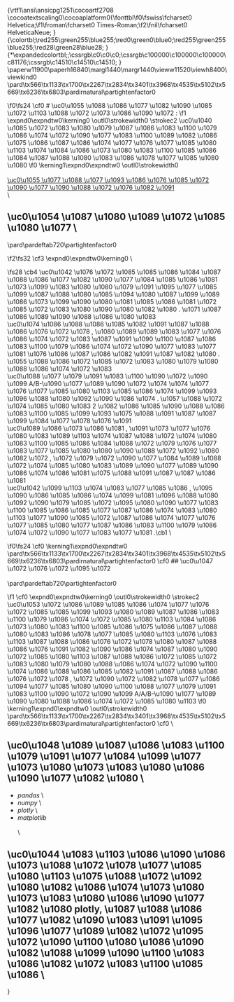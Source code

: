 {\rtf1\ansi\ansicpg1251\cocoartf2708
\cocoatextscaling0\cocoaplatform0{\fonttbl\f0\fswiss\fcharset0 Helvetica;\f1\froman\fcharset0 Times-Roman;\f2\fnil\fcharset0 HelveticaNeue;
}
{\colortbl;\red255\green255\blue255;\red0\green0\blue0;\red255\green255\blue255;\red28\green28\blue28;
}
{\*\expandedcolortbl;;\cssrgb\c0\c0\c0;\cssrgb\c100000\c100000\c100000\c81176;\cssrgb\c14510\c14510\c14510;
}
\paperw11900\paperh16840\margl1440\margr1440\vieww11520\viewh8400\viewkind0
\pard\tx566\tx1133\tx1700\tx2267\tx2834\tx3401\tx3968\tx4535\tx5102\tx5669\tx6236\tx6803\pardirnatural\partightenfactor0

\f0\fs24 \cf0 # \uc0\u1055 \u1088 \u1086 \u1077 \u1082 \u1090 \u1085 \u1072 \u1103  \u1088 \u1072 \u1073 \u1086 \u1090 \u1072 : 
\f1 \expnd0\expndtw0\kerning0
\outl0\strokewidth0 \strokec2 \uc0\u1040 \u1085 \u1072 \u1083 \u1080 \u1079  \u1087 \u1086 \u1083 \u1100 \u1079 \u1086 \u1074 \u1072 \u1090 \u1077 \u1083 \u1100 \u1089 \u1082 \u1086 \u1075 \u1086  \u1087 \u1086 \u1074 \u1077 \u1076 \u1077 \u1085 \u1080 \u1103  \u1074  \u1084 \u1086 \u1073 \u1080 \u1083 \u1100 \u1085 \u1086 \u1084  \u1087 \u1088 \u1080 \u1083 \u1086 \u1078 \u1077 \u1085 \u1080 \u1080 
\f0 \kerning1\expnd0\expndtw0 \outl0\strokewidth0 \
\
[\uc0\u1055 \u1077 \u1088 \u1077 \u1093 \u1086 \u1076  \u1085 \u1072  \u1090 \u1077 \u1090 \u1088 \u1072 \u1076 \u1082 \u1091 ]()\
\
## \uc0\u1054 \u1087 \u1080 \u1089 \u1072 \u1085 \u1080 \u1077  \
\pard\pardeftab720\partightenfactor0

\f2\fs32 \cf3 \expnd0\expndtw0\kerning0
\

\fs28 \cb4 \uc0\u1042  \u1076 \u1072 \u1085 \u1085 \u1086 \u1084  \u1087 \u1088 \u1086 \u1077 \u1082 \u1090 \u1077  \u1084 \u1085 \u1086 \u1081  \u1073 \u1099 \u1083 \u1080  \u1080 \u1079 \u1091 \u1095 \u1077 \u1085 \u1099  \u1087 \u1088 \u1080 \u1085 \u1094 \u1080 \u1087 \u1099  \u1089 \u1086 \u1073 \u1099 \u1090 \u1080 \u1081 \u1085 \u1086 \u1081  \u1072 \u1085 \u1072 \u1083 \u1080 \u1090 \u1080 \u1082 \u1080 . \u1071  \u1087 \u1086 \u1089 \u1090 \u1088 \u1086 \u1080 \u1083 \
\uc0\u1074 \u1086 \u1088 \u1086 \u1085 \u1082 \u1091  \u1087 \u1088 \u1086 \u1076 \u1072 \u1078 , \u1080 \u1089 \u1089 \u1083 \u1077 \u1076 \u1086 \u1074 \u1072 \u1083  \u1087 \u1091 \u1090 \u1100  \u1087 \u1086 \u1083 \u1100 \u1079 \u1086 \u1074 \u1072 \u1090 \u1077 \u1083 \u1077 \u1081  \u1076 \u1086  \u1087 \u1086 \u1082 \u1091 \u1087 \u1082 \u1080 . \u1055 \u1088 \u1086 \u1072 \u1085 \u1072 \u1083 \u1080 \u1079 \u1080 \u1088 \u1086 \u1074 \u1072 \u1083 \
\uc0\u1088 \u1077 \u1079 \u1091 \u1083 \u1100 \u1090 \u1072 \u1090 \u1099  A/B-\u1090 \u1077 \u1089 \u1090 \u1072  \u1074 \u1074 \u1077 \u1076 \u1077 \u1085 \u1080 \u1103  \u1085 \u1086 \u1074 \u1099 \u1093  \u1096 \u1088 \u1080 \u1092 \u1090 \u1086 \u1074 . \u1057 \u1088 \u1072 \u1074 \u1085 \u1080 \u1083  2 \u1082 \u1086 \u1085 \u1090 \u1088 \u1086 \u1083 \u1100 \u1085 \u1099 \u1093  \u1075 \u1088 \u1091 \u1087 \u1087 \u1099  \u1084 \u1077 \u1078 \u1076 \u1091 \
\uc0\u1089 \u1086 \u1073 \u1086 \u1081 , \u1091 \u1073 \u1077 \u1076 \u1080 \u1083 \u1089 \u1103  \u1074  \u1087 \u1088 \u1072 \u1074 \u1080 \u1083 \u1100 \u1085 \u1086 \u1084  \u1088 \u1072 \u1079 \u1076 \u1077 \u1083 \u1077 \u1085 \u1080 \u1080  \u1090 \u1088 \u1072 \u1092 \u1080 \u1082 \u1072 , \u1072  \u1079 \u1072 \u1090 \u1077 \u1084  \u1089 \u1088 \u1072 \u1074 \u1085 \u1080 \u1083  \u1089  \u1090 \u1077 \u1089 \u1090 \u1086 \u1074 \u1086 \u1081  \u1075 \u1088 \u1091 \u1087 \u1087 \u1086 \u1081 \
\uc0\u1042 \u1099 \u1103 \u1074 \u1083 \u1077 \u1085 \u1086 , \u1095 \u1090 \u1086  \u1085 \u1086 \u1074 \u1099 \u1081  \u1096 \u1088 \u1080 \u1092 \u1090  \u1079 \u1085 \u1072 \u1095 \u1080 \u1090 \u1077 \u1083 \u1100 \u1085 \u1086  \u1085 \u1077  \u1087 \u1086 \u1074 \u1083 \u1080 \u1103 \u1077 \u1090  \u1085 \u1072  \u1087 \u1086 \u1074 \u1077 \u1076 \u1077 \u1085 \u1080 \u1077  \u1087 \u1086 \u1083 \u1100 \u1079 \u1086 \u1074 \u1072 \u1090 \u1077 \u1083 \u1077 \u1081 .\cb1 \

\f0\fs24 \cf0 \kerning1\expnd0\expndtw0 \
\pard\tx566\tx1133\tx1700\tx2267\tx2834\tx3401\tx3968\tx4535\tx5102\tx5669\tx6236\tx6803\pardirnatural\partightenfactor0
\cf0 ## \uc0\u1047 \u1072 \u1076 \u1072 \u1095 \u1072 \
\
\pard\pardeftab720\partightenfactor0

\f1 \cf0 \expnd0\expndtw0\kerning0
\outl0\strokewidth0 \strokec2 \uc0\u1053 \u1072  \u1086 \u1089 \u1085 \u1086 \u1074 \u1077  \u1076 \u1072 \u1085 \u1085 \u1099 \u1093  \u1080 \u1089 \u1087 \u1086 \u1083 \u1100 \u1079 \u1086 \u1074 \u1072 \u1085 \u1080 \u1103  \u1084 \u1086 \u1073 \u1080 \u1083 \u1100 \u1085 \u1086 \u1075 \u1086  \u1087 \u1088 \u1080 \u1083 \u1086 \u1078 \u1077 \u1085 \u1080 \u1103  \u1076 \u1083 \u1103  \u1087 \u1088 \u1086 \u1076 \u1072 \u1078 \u1080  \u1087 \u1088 \u1086 \u1076 \u1091 \u1082 \u1090 \u1086 \u1074  \u1087 \u1080 \u1090 \u1072 \u1085 \u1080 \u1103  \u1087 \u1088 \u1086 \u1072 \u1085 \u1072 \u1083 \u1080 \u1079 \u1080 \u1088 \u1086 \u1074 \u1072 \u1090 \u1100  \u1074 \u1086 \u1088 \u1086 \u1085 \u1082 \u1091  \u1087 \u1088 \u1086 \u1076 \u1072 \u1078 , \u1072  \u1090 \u1072 \u1082 \u1078 \u1077  \u1086 \u1094 \u1077 \u1085 \u1080 \u1090 \u1100  \u1088 \u1077 \u1079 \u1091 \u1083 \u1100 \u1090 \u1072 \u1090 \u1099  A/A/B-\u1090 \u1077 \u1089 \u1090 \u1080 \u1088 \u1086 \u1074 \u1072 \u1085 \u1080 \u1103 
\f0 \kerning1\expnd0\expndtw0 \outl0\strokewidth0 \
\pard\tx566\tx1133\tx1700\tx2267\tx2834\tx3401\tx3968\tx4535\tx5102\tx5669\tx6236\tx6803\pardirnatural\partightenfactor0
\cf0 \
## \uc0\u1048 \u1089 \u1087 \u1086 \u1083 \u1100 \u1079 \u1091 \u1077 \u1084 \u1099 \u1077  \u1073 \u1080 \u1073 \u1083 \u1080 \u1086 \u1090 \u1077 \u1082 \u1080 \
- *pandas*  \
- *numpy*  \
- *plotly*  \
- *matplotlib*\
\
\
## \uc0\u1044 \u1083 \u1103  \u1086 \u1090 \u1086 \u1073 \u1088 \u1072 \u1078 \u1077 \u1085 \u1080 \u1103  \u1075 \u1088 \u1072 \u1092 \u1080 \u1082 \u1086 \u1074  \u1073 \u1080 \u1073 \u1083 \u1080 \u1086 \u1090 \u1077 \u1082 \u1080  plotly, \u1087 \u1088 \u1086 \u1077 \u1082 \u1090  \u1083 \u1091 \u1095 \u1096 \u1077  \u1089 \u1082 \u1072 \u1095 \u1072 \u1090 \u1100  \u1080  \u1086 \u1090 \u1082 \u1088 \u1099 \u1090 \u1100  \u1083 \u1086 \u1082 \u1072 \u1083 \u1100 \u1085 \u1086  \
}